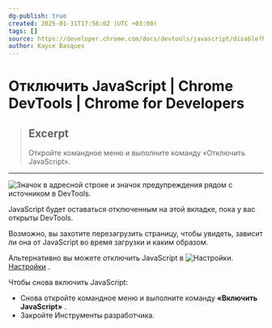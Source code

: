 ```yaml
---
dg-publish: true
created: 2025-01-31T17:56:02 (UTC +03:00)
tags: []
source: https://developer.chrome.com/docs/devtools/javascript/disable?hl=ru
author: Kayce Basques
---
```


# Отключить JavaScript  |  Chrome DevTools  |  Chrome for Developers

> ## Excerpt
> Откройте командное меню и выполните команду «Отключить JavaScript».

---

![Значок в адресной строке и значок предупреждения рядом с источником в DevTools.](https://developer.chrome.com/static/docs/devtools/javascript/disable/image/an-icon-the-address-bar-d51fb4180a5e1.png?hl=ru)

JavaScript будет оставаться отключенным на этой вкладке, пока у вас открыты DevTools.

Возможно, вы захотите перезагрузить страницу, чтобы увидеть, зависит ли она от JavaScript во время загрузки и каким образом.

Альтернативно вы можете отключить JavaScript в ![Настройки.](https://developer.chrome.com/static/docs/devtools/javascript/disable/image/settings-682ede632e6b8.svg?hl=ru) [Настройки](https://developer.chrome.com/docs/devtools/settings?hl=ru#debugger) .

Чтобы снова включить JavaScript:

-   Снова откройте командное меню и выполните команду **«Включить JavaScript»** .
-   Закройте Инструменты разработчика. 